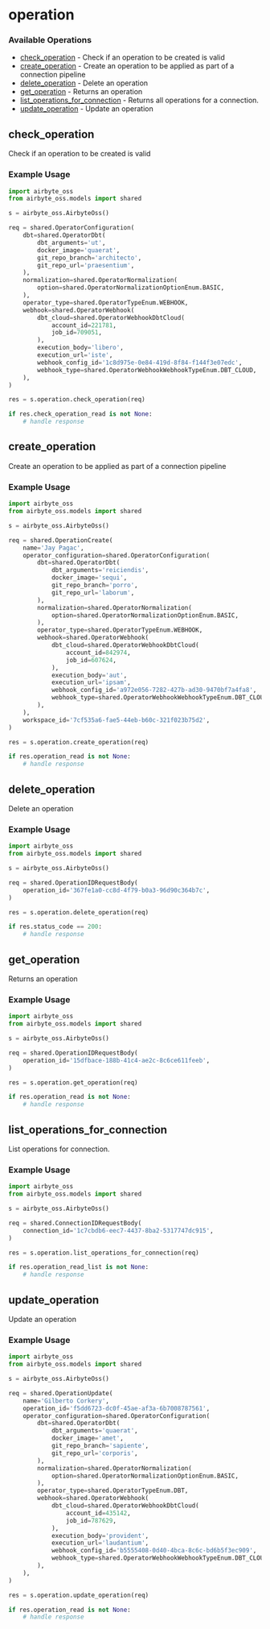 # operation

### Available Operations

* [check_operation](#check_operation) - Check if an operation to be created is valid
* [create_operation](#create_operation) - Create an operation to be applied as part of a connection pipeline
* [delete_operation](#delete_operation) - Delete an operation
* [get_operation](#get_operation) - Returns an operation
* [list_operations_for_connection](#list_operations_for_connection) - Returns all operations for a connection.
* [update_operation](#update_operation) - Update an operation

## check_operation

Check if an operation to be created is valid

### Example Usage

```python
import airbyte_oss
from airbyte_oss.models import shared

s = airbyte_oss.AirbyteOss()

req = shared.OperatorConfiguration(
    dbt=shared.OperatorDbt(
        dbt_arguments='ut',
        docker_image='quaerat',
        git_repo_branch='architecto',
        git_repo_url='praesentium',
    ),
    normalization=shared.OperatorNormalization(
        option=shared.OperatorNormalizationOptionEnum.BASIC,
    ),
    operator_type=shared.OperatorTypeEnum.WEBHOOK,
    webhook=shared.OperatorWebhook(
        dbt_cloud=shared.OperatorWebhookDbtCloud(
            account_id=221781,
            job_id=709051,
        ),
        execution_body='libero',
        execution_url='iste',
        webhook_config_id='1c8d975e-0e84-419d-8f84-f144f3e07edc',
        webhook_type=shared.OperatorWebhookWebhookTypeEnum.DBT_CLOUD,
    ),
)

res = s.operation.check_operation(req)

if res.check_operation_read is not None:
    # handle response
```

## create_operation

Create an operation to be applied as part of a connection pipeline

### Example Usage

```python
import airbyte_oss
from airbyte_oss.models import shared

s = airbyte_oss.AirbyteOss()

req = shared.OperationCreate(
    name='Jay Pagac',
    operator_configuration=shared.OperatorConfiguration(
        dbt=shared.OperatorDbt(
            dbt_arguments='reiciendis',
            docker_image='sequi',
            git_repo_branch='porro',
            git_repo_url='laborum',
        ),
        normalization=shared.OperatorNormalization(
            option=shared.OperatorNormalizationOptionEnum.BASIC,
        ),
        operator_type=shared.OperatorTypeEnum.WEBHOOK,
        webhook=shared.OperatorWebhook(
            dbt_cloud=shared.OperatorWebhookDbtCloud(
                account_id=842974,
                job_id=607624,
            ),
            execution_body='aut',
            execution_url='ipsam',
            webhook_config_id='a972e056-7282-427b-ad30-9470bf7a4fa8',
            webhook_type=shared.OperatorWebhookWebhookTypeEnum.DBT_CLOUD,
        ),
    ),
    workspace_id='7cf535a6-fae5-44eb-b60c-321f023b75d2',
)

res = s.operation.create_operation(req)

if res.operation_read is not None:
    # handle response
```

## delete_operation

Delete an operation

### Example Usage

```python
import airbyte_oss
from airbyte_oss.models import shared

s = airbyte_oss.AirbyteOss()

req = shared.OperationIDRequestBody(
    operation_id='367fe1a0-cc8d-4f79-b0a3-96d90c364b7c',
)

res = s.operation.delete_operation(req)

if res.status_code == 200:
    # handle response
```

## get_operation

Returns an operation

### Example Usage

```python
import airbyte_oss
from airbyte_oss.models import shared

s = airbyte_oss.AirbyteOss()

req = shared.OperationIDRequestBody(
    operation_id='15dfbace-188b-41c4-ae2c-8c6ce611feeb',
)

res = s.operation.get_operation(req)

if res.operation_read is not None:
    # handle response
```

## list_operations_for_connection

List operations for connection.

### Example Usage

```python
import airbyte_oss
from airbyte_oss.models import shared

s = airbyte_oss.AirbyteOss()

req = shared.ConnectionIDRequestBody(
    connection_id='1c7cbdb6-eec7-4437-8ba2-5317747dc915',
)

res = s.operation.list_operations_for_connection(req)

if res.operation_read_list is not None:
    # handle response
```

## update_operation

Update an operation

### Example Usage

```python
import airbyte_oss
from airbyte_oss.models import shared

s = airbyte_oss.AirbyteOss()

req = shared.OperationUpdate(
    name='Gilberto Corkery',
    operation_id='f5dd6723-dc0f-45ae-af3a-6b7008787561',
    operator_configuration=shared.OperatorConfiguration(
        dbt=shared.OperatorDbt(
            dbt_arguments='quaerat',
            docker_image='amet',
            git_repo_branch='sapiente',
            git_repo_url='corporis',
        ),
        normalization=shared.OperatorNormalization(
            option=shared.OperatorNormalizationOptionEnum.BASIC,
        ),
        operator_type=shared.OperatorTypeEnum.DBT,
        webhook=shared.OperatorWebhook(
            dbt_cloud=shared.OperatorWebhookDbtCloud(
                account_id=435142,
                job_id=787629,
            ),
            execution_body='provident',
            execution_url='laudantium',
            webhook_config_id='b5555408-0d40-4bca-8c6c-bd6b5f3ec909',
            webhook_type=shared.OperatorWebhookWebhookTypeEnum.DBT_CLOUD,
        ),
    ),
)

res = s.operation.update_operation(req)

if res.operation_read is not None:
    # handle response
```
